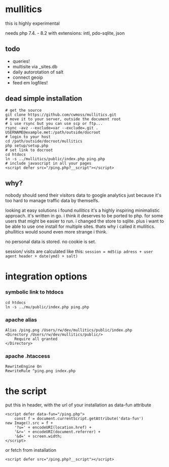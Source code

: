 # mullitics

this is highly experimental

needs php 7.4. - 8.2 with extensions: intl, pdo-sqlite, json

## todo

- queries!
- multisite via \_sites.db
- daily autorotation of salt
- connect geoip
- feed em logfiles!

## dead simple installation

    # get the source
    git clone https://github.com/cwmoss/mullitics.git
    # move it to your server, outside the document root
    # i use rsync but you can use scp or ftp...
    rsync -avz --exclude=var --exclude=.git . USERNAME@example.met:/path/outside/docroot
    # login to your host
    cd /path/outside/docroot/mullitics
    php setup/setup.php
    # set link to docroot
    cd htdocs
    ln -s ../mullitics/public/index.php ping.php
    # include javascript in all your pages
    <script defer src="/ping.php?__script"></script>

## why?

nobody should send their visitors data to google analytics just because it's too hard to manage traffic data by themselfs.

looking at easy solutions i found _nullitics_ it's a highly inspiring minimalistic approach. it's written in go. i think it deserves to be ported to php. for some users that might be easier to run. i changed the store to sqlite. plus i want to be able to use one install for multiple sites. thats why i called it mullitics. phullitics would sound even more strange i think.

no personal data is stored. no cookie is set.

session/ visits are calculated like this:
`session = md5(ip adress + user agent header + date(ymd) + salt)`

# integration options

### symbolic link to htdocs

    cd htdocs
    ln -s ../mu/public/index.php ping.php

### apache alias

    Alias /ping.png /Users/rw/dev/mullitics/public/index.php
    <Directory /Users/rw/dev/mullitics/public/>
        Require all granted
    </Directory>

### apache .htaccess

    RewriteEngine On
    RewriteRule ^ping.png index.php

# the script

put this in header, with the url of your installation as data-fun attribute

    <script defer data-fun="/ping.php">
        const f = document.currentScript.getAttribute('data-fun')
    new Image().src = f +
        '?u=' + encodeURI(location.href) +
        '&r=' + encodeURI(document.referrer) +
        '&d=' + screen.width;
    </script>

or fetch from installation

    <script defer src="/ping.php?__script"></script>

